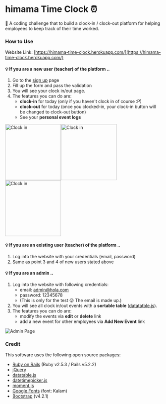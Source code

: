 # himama Time Clock ⏰

🚀 A coding challenge that to build a clock-in / clock-out platform for helping employees to keep track of their time worked.

### How to Use

Website Link: [https://himama-time-clock.herokuapp.com/](https://himama-time-clock.herokuapp.com/)

#### 💡 If you are a new user (teacher) of the platform ..

1. Go to the [sign up](https://himama-time-clock.herokuapp.com/users/sign_up) page
2. Fill up the form and pass the validation
3. You will see your clock in/out page.
4. The features you can do are:
   * **clock-in** for today (only if you haven't clock in of course :P)
   * **clock-out** for today (once you clocked-in, your clock-in button will be changed to clock-out button)
   * See your **personal event logs**

<img src="https://i.imgur.com/Yrhwu8a.png" alt="Clock in" height="180"/><img src="https://i.imgur.com/90WODVt.png" alt="Clock in" height="180"/><img src="https://i.imgur.com/LDDnTyN.png" alt="Clock in" height="180"/>

#### 💡 If you are an existing user (teacher) of the platform ..

1. Log into the website with your credentials (email, password)
2. Same as point 3 and 4 of new users stated above

#### 💡 If you are an admin ..

1. Log into the website with following credentials:
   * email: admin@hola.com
   * password: 12345678
   *  (This is only for the test 😜 The email is made up.)
2. You will see all clock in/out events with a **sortable table** ([datatatble.js](https://xdsoft.net/jqplugins/datetimepicker/)).
3. The features you can do are:
   * modify the events via **edit** or **delete** link
   * add a new event for other employees via **Add New Event** link

![Admin Page](https://i.imgur.com/YoH5gy7.png)

### Credit

This software uses the following open source packages:

* [Ruby on Rails](https://rubyonrails.org/) (Ruby v2.5.3 / Rails v5.2.2)
* [jQuery](https://jquery.com/)
* [datatable.js](https://datatables.net/)
* [datetimepicker.js](https://xdsoft.net/jqplugins/datetimepicker/)
* [moment.js](https://momentjs.com/)
* [Google Fonts](https://fonts.google.com/) (font: Kalam)
* [Bootstrap](https://getbootstrap.com/) (v4.2.1)
